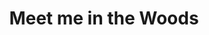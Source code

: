 ---
layout: product
product_id: 1419065327678
id: 1419065327678
title: Meet me in the Woods
body_html: >-
  <p>Taken in the woods of North Vancouver in 2017.</p>

  <p>This print is influenced heavily by the album Strange Trails by Lord Huron. Most of the hikes we went on around BC were fueled by blasting that album on the drive up.</p>

  <p> </p>
vendor: Connell McCarthy
product_type: Posters, Prints, & Visual Artwork
created_at: 2018-08-22T19:48:26-04:00
handle: meet-me-in-the-woods
updated_at: 2022-06-27T13:51:56-04:00
published_at: 2018-08-22T19:38:24-04:00
template_suffix: ""
status: active
published_scope: global
tags: Batch 01, forest, Print, summer, Trees
admin_graphql_api_id: gid://shopify/Product/1419065327678
variants:
  - id: 39577045139518
    product_id: 1419065327678
    title: 8x10” / Full Colour
    price: "35.00"
    sku: CM-PP-B1-07-XXS-FC
    position: 1
    inventory_policy: continue
    compare_at_price: null
    fulfillment_service: manual
    inventory_management: shopify
    option1: 8x10”
    option2: Full Colour
    option3: null
    created_at: 2021-09-01T11:47:34-04:00
    updated_at: 2022-02-07T15:47:55-05:00
    taxable: true
    barcode: ""
    grams: 208
    image_id: 6198845079614
    weight: 0.208
    weight_unit: kg
    inventory_item_id: 41671485784126
    inventory_quantity: 100
    old_inventory_quantity: 100
    requires_shipping: true
    admin_graphql_api_id: gid://shopify/ProductVariant/39577045139518
  - id: 39577045172286
    product_id: 1419065327678
    title: 8x10” / Black & White
    price: "35.00"
    sku: CM-PP-B1-07-XXS-BW
    position: 2
    inventory_policy: continue
    compare_at_price: null
    fulfillment_service: manual
    inventory_management: shopify
    option1: 8x10”
    option2: Black & White
    option3: null
    created_at: 2021-09-01T11:47:34-04:00
    updated_at: 2022-02-07T15:47:55-05:00
    taxable: true
    barcode: ""
    grams: 208
    image_id: 6198845046846
    weight: 0.208
    weight_unit: kg
    inventory_item_id: 41671485816894
    inventory_quantity: 100
    old_inventory_quantity: 100
    requires_shipping: true
    admin_graphql_api_id: gid://shopify/ProductVariant/39577045172286
  - id: 39577045205054
    product_id: 1419065327678
    title: 8.5x11” / Full Colour
    price: "35.00"
    sku: CM-PP-B1-07-XS-FC
    position: 3
    inventory_policy: continue
    compare_at_price: null
    fulfillment_service: manual
    inventory_management: shopify
    option1: 8.5x11”
    option2: Full Colour
    option3: null
    created_at: 2021-09-01T11:47:34-04:00
    updated_at: 2022-02-07T15:47:55-05:00
    taxable: true
    barcode: ""
    grams: 208
    image_id: 6198845079614
    weight: 0.208
    weight_unit: kg
    inventory_item_id: 41671485849662
    inventory_quantity: 100
    old_inventory_quantity: 100
    requires_shipping: true
    admin_graphql_api_id: gid://shopify/ProductVariant/39577045205054
  - id: 39577045237822
    product_id: 1419065327678
    title: 8.5x11” / Black & White
    price: "35.00"
    sku: CM-PP-B1-07-XS-BW
    position: 4
    inventory_policy: continue
    compare_at_price: null
    fulfillment_service: manual
    inventory_management: shopify
    option1: 8.5x11”
    option2: Black & White
    option3: null
    created_at: 2021-09-01T11:47:34-04:00
    updated_at: 2022-02-07T15:47:55-05:00
    taxable: true
    barcode: ""
    grams: 208
    image_id: 6198845046846
    weight: 0.208
    weight_unit: kg
    inventory_item_id: 41671485882430
    inventory_quantity: 100
    old_inventory_quantity: 100
    requires_shipping: true
    admin_graphql_api_id: gid://shopify/ProductVariant/39577045237822
  - id: 39577045270590
    product_id: 1419065327678
    title: 13x19” / Full Colour
    price: "40.00"
    sku: CM-PP-B1-07-S-FC
    position: 5
    inventory_policy: continue
    compare_at_price: null
    fulfillment_service: manual
    inventory_management: shopify
    option1: 13x19”
    option2: Full Colour
    option3: null
    created_at: 2021-09-01T11:47:34-04:00
    updated_at: 2022-02-07T15:47:56-05:00
    taxable: true
    barcode: ""
    grams: 208
    image_id: 6198845079614
    weight: 0.208
    weight_unit: kg
    inventory_item_id: 41671485915198
    inventory_quantity: 100
    old_inventory_quantity: 100
    requires_shipping: true
    admin_graphql_api_id: gid://shopify/ProductVariant/39577045270590
  - id: 39577045303358
    product_id: 1419065327678
    title: 13x19” / Black & White
    price: "40.00"
    sku: CM-PP-B1-07-S-BW
    position: 6
    inventory_policy: continue
    compare_at_price: null
    fulfillment_service: manual
    inventory_management: shopify
    option1: 13x19”
    option2: Black & White
    option3: null
    created_at: 2021-09-01T11:47:34-04:00
    updated_at: 2022-02-07T15:47:56-05:00
    taxable: true
    barcode: ""
    grams: 208
    image_id: 6198845046846
    weight: 0.208
    weight_unit: kg
    inventory_item_id: 41671485947966
    inventory_quantity: 100
    old_inventory_quantity: 100
    requires_shipping: true
    admin_graphql_api_id: gid://shopify/ProductVariant/39577045303358
  - id: 39577045336126
    product_id: 1419065327678
    title: 16x20” / Full Colour
    price: "50.00"
    sku: CM-PP-B1-07-M-FC
    position: 7
    inventory_policy: continue
    compare_at_price: null
    fulfillment_service: manual
    inventory_management: shopify
    option1: 16x20”
    option2: Full Colour
    option3: null
    created_at: 2021-09-01T11:47:34-04:00
    updated_at: 2022-02-07T15:47:55-05:00
    taxable: true
    barcode: ""
    grams: 208
    image_id: 6198845079614
    weight: 0.208
    weight_unit: kg
    inventory_item_id: 41671485980734
    inventory_quantity: 100
    old_inventory_quantity: 100
    requires_shipping: true
    admin_graphql_api_id: gid://shopify/ProductVariant/39577045336126
  - id: 39577045368894
    product_id: 1419065327678
    title: 16x20” / Black & White
    price: "50.00"
    sku: CM-PP-B1-07-M-BW
    position: 8
    inventory_policy: continue
    compare_at_price: null
    fulfillment_service: manual
    inventory_management: shopify
    option1: 16x20”
    option2: Black & White
    option3: null
    created_at: 2021-09-01T11:47:34-04:00
    updated_at: 2022-02-07T15:48:02-05:00
    taxable: true
    barcode: ""
    grams: 208
    image_id: 6198845046846
    weight: 0.208
    weight_unit: kg
    inventory_item_id: 41671486013502
    inventory_quantity: 100
    old_inventory_quantity: 100
    requires_shipping: true
    admin_graphql_api_id: gid://shopify/ProductVariant/39577045368894
  - id: 39577045401662
    product_id: 1419065327678
    title: 20x24” / Full Colour
    price: "60.00"
    sku: CM-PP-B1-07-L-FC
    position: 9
    inventory_policy: continue
    compare_at_price: null
    fulfillment_service: manual
    inventory_management: shopify
    option1: 20x24”
    option2: Full Colour
    option3: null
    created_at: 2021-09-01T11:47:34-04:00
    updated_at: 2022-02-07T15:48:02-05:00
    taxable: true
    barcode: ""
    grams: 208
    image_id: 6198845079614
    weight: 0.208
    weight_unit: kg
    inventory_item_id: 41671486046270
    inventory_quantity: 100
    old_inventory_quantity: 100
    requires_shipping: true
    admin_graphql_api_id: gid://shopify/ProductVariant/39577045401662
  - id: 39577045434430
    product_id: 1419065327678
    title: 20x24” / Black & White
    price: "60.00"
    sku: CM-PP-B1-07-L-BW
    position: 10
    inventory_policy: continue
    compare_at_price: null
    fulfillment_service: manual
    inventory_management: shopify
    option1: 20x24”
    option2: Black & White
    option3: null
    created_at: 2021-09-01T11:47:34-04:00
    updated_at: 2022-02-07T15:48:02-05:00
    taxable: true
    barcode: ""
    grams: 208
    image_id: 6198845046846
    weight: 0.208
    weight_unit: kg
    inventory_item_id: 41671486079038
    inventory_quantity: 100
    old_inventory_quantity: 100
    requires_shipping: true
    admin_graphql_api_id: gid://shopify/ProductVariant/39577045434430
  - id: 39577045467198
    product_id: 1419065327678
    title: 20x30” / Full Colour
    price: "70.00"
    sku: CM-PP-B1-07-XL-FC
    position: 11
    inventory_policy: continue
    compare_at_price: null
    fulfillment_service: manual
    inventory_management: shopify
    option1: 20x30”
    option2: Full Colour
    option3: null
    created_at: 2021-09-01T11:47:34-04:00
    updated_at: 2022-02-07T15:48:03-05:00
    taxable: true
    barcode: ""
    grams: 208
    image_id: 6198845079614
    weight: 0.208
    weight_unit: kg
    inventory_item_id: 41671486111806
    inventory_quantity: 100
    old_inventory_quantity: 100
    requires_shipping: true
    admin_graphql_api_id: gid://shopify/ProductVariant/39577045467198
  - id: 39577045499966
    product_id: 1419065327678
    title: 20x30” / Black & White
    price: "70.00"
    sku: CM-PP-B1-07-XL-BW
    position: 12
    inventory_policy: continue
    compare_at_price: null
    fulfillment_service: manual
    inventory_management: shopify
    option1: 20x30”
    option2: Black & White
    option3: null
    created_at: 2021-09-01T11:47:35-04:00
    updated_at: 2022-02-07T15:48:01-05:00
    taxable: true
    barcode: ""
    grams: 208
    image_id: 6198845046846
    weight: 0.208
    weight_unit: kg
    inventory_item_id: 41671486144574
    inventory_quantity: 100
    old_inventory_quantity: 100
    requires_shipping: true
    admin_graphql_api_id: gid://shopify/ProductVariant/39577045499966
  - id: 39577045532734
    product_id: 1419065327678
    title: 24x36” / Full Colour
    price: "90.00"
    sku: CM-PP-B1-07-XXL-FC
    position: 13
    inventory_policy: continue
    compare_at_price: null
    fulfillment_service: manual
    inventory_management: shopify
    option1: 24x36”
    option2: Full Colour
    option3: null
    created_at: 2021-09-01T11:47:35-04:00
    updated_at: 2022-02-07T15:48:02-05:00
    taxable: true
    barcode: ""
    grams: 208
    image_id: 6198845079614
    weight: 0.208
    weight_unit: kg
    inventory_item_id: 41671486177342
    inventory_quantity: 100
    old_inventory_quantity: 100
    requires_shipping: true
    admin_graphql_api_id: gid://shopify/ProductVariant/39577045532734
  - id: 39577045565502
    product_id: 1419065327678
    title: 24x36” / Black & White
    price: "90.00"
    sku: CM-PP-B1-07-XXL-BW
    position: 14
    inventory_policy: continue
    compare_at_price: null
    fulfillment_service: manual
    inventory_management: shopify
    option1: 24x36”
    option2: Black & White
    option3: null
    created_at: 2021-09-01T11:47:35-04:00
    updated_at: 2022-02-07T15:48:02-05:00
    taxable: true
    barcode: ""
    grams: 208
    image_id: 6198845046846
    weight: 0.208
    weight_unit: kg
    inventory_item_id: 41671486210110
    inventory_quantity: 100
    old_inventory_quantity: 100
    requires_shipping: true
    admin_graphql_api_id: gid://shopify/ProductVariant/39577045565502
  - id: 39577045598270
    product_id: 1419065327678
    title: 30x40” / Full Colour
    price: "100.00"
    sku: CM-PP-B1-07-XXXL-FC
    position: 15
    inventory_policy: continue
    compare_at_price: null
    fulfillment_service: manual
    inventory_management: shopify
    option1: 30x40”
    option2: Full Colour
    option3: null
    created_at: 2021-09-01T11:47:35-04:00
    updated_at: 2022-02-07T15:48:05-05:00
    taxable: true
    barcode: ""
    grams: 208
    image_id: 6198845079614
    weight: 0.208
    weight_unit: kg
    inventory_item_id: 41671486242878
    inventory_quantity: 100
    old_inventory_quantity: 100
    requires_shipping: true
    admin_graphql_api_id: gid://shopify/ProductVariant/39577045598270
  - id: 39577045631038
    product_id: 1419065327678
    title: 30x40” / Black & White
    price: "100.00"
    sku: CM-PP-B1-07-XXXL-BW
    position: 16
    inventory_policy: continue
    compare_at_price: null
    fulfillment_service: manual
    inventory_management: shopify
    option1: 30x40”
    option2: Black & White
    option3: null
    created_at: 2021-09-01T11:47:35-04:00
    updated_at: 2022-02-07T15:48:05-05:00
    taxable: true
    barcode: ""
    grams: 208
    image_id: 6198845046846
    weight: 0.208
    weight_unit: kg
    inventory_item_id: 41671486275646
    inventory_quantity: 100
    old_inventory_quantity: 100
    requires_shipping: true
    admin_graphql_api_id: gid://shopify/ProductVariant/39577045631038
options:
  - id: 1948200828990
    product_id: 1419065327678
    name: Size
    position: 1
    values:
      - 8x10”
      - 8.5x11”
      - 13x19”
      - 16x20”
      - 20x24”
      - 20x30”
      - 24x36”
      - 30x40”
  - id: 8589805486142
    product_id: 1419065327678
    name: Color
    position: 2
    values:
      - Full Colour
      - Black & White
images:
  - id: 6198845079614
    product_id: 1419065327678
    position: 1
    created_at: 2019-03-04T19:39:28-05:00
    updated_at: 2019-10-20T18:44:16-04:00
    alt: null
    width: 1000
    height: 1500
    src: https://cdn.shopify.com/s/files/1/1624/2355/products/CM---Meet-me-in-the-Woods-_Product-Mockup_-2019.jpg?v=1571611456
    variant_ids:
      - 39577045139518
      - 39577045205054
      - 39577045270590
      - 39577045336126
      - 39577045401662
      - 39577045467198
      - 39577045532734
      - 39577045598270
    admin_graphql_api_id: gid://shopify/ProductImage/6198845079614
  - id: 6198845046846
    product_id: 1419065327678
    position: 2
    created_at: 2019-03-04T19:39:27-05:00
    updated_at: 2019-10-20T18:44:16-04:00
    alt: null
    width: 1000
    height: 1500
    src: https://cdn.shopify.com/s/files/1/1624/2355/products/CM---Meet-me-in-the-Woods-_Product-Mockup-2019_-B_W.jpg?v=1571611456
    variant_ids:
      - 39577045172286
      - 39577045237822
      - 39577045303358
      - 39577045368894
      - 39577045434430
      - 39577045499966
      - 39577045565502
      - 39577045631038
    admin_graphql_api_id: gid://shopify/ProductImage/6198845046846
  - id: 28230129745982
    product_id: 1419065327678
    position: 3
    created_at: 2021-05-04T19:59:43-04:00
    updated_at: 2021-05-04T19:59:43-04:00
    alt: null
    width: 2000
    height: 1800
    src: https://cdn.shopify.com/s/files/1/1624/2355/products/PAR_02_0001_678ff90f-41ac-4fc7-ba73-bf20566ab84e.png?v=1620172783
    variant_ids: []
    admin_graphql_api_id: gid://shopify/ProductImage/28230129745982
image:
  id: 6198845079614
  product_id: 1419065327678
  position: 1
  created_at: 2019-03-04T19:39:28-05:00
  updated_at: 2019-10-20T18:44:16-04:00
  alt: null
  width: 1000
  height: 1500
  src: https://cdn.shopify.com/s/files/1/1624/2355/products/CM---Meet-me-in-the-Woods-_Product-Mockup_-2019.jpg?v=1571611456
  variant_ids:
    - 39577045139518
    - 39577045205054
    - 39577045270590
    - 39577045336126
    - 39577045401662
    - 39577045467198
    - 39577045532734
    - 39577045598270
  admin_graphql_api_id: gid://shopify/ProductImage/6198845079614

---